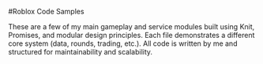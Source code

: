 #Roblox Code Samples

These are a few of my main gameplay and service modules built using Knit, Promises, and modular design principles.
Each file demonstrates a different core system (data, rounds, trading, etc.).
All code is written by me and structured for maintainability and scalability.
